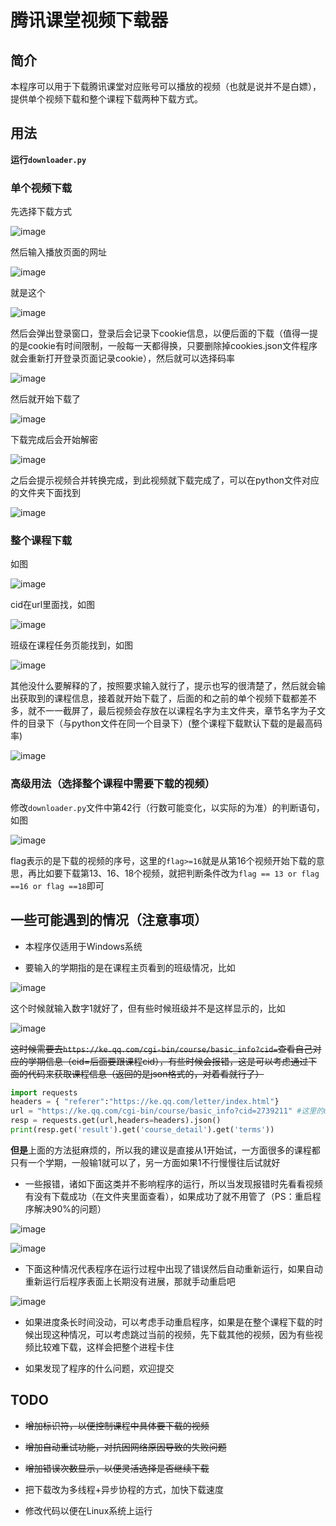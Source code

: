 # 腾讯课堂视频下载器

## 简介 

本程序可以用于下载腾讯课堂对应账号可以播放的视频（也就是说并不是白嫖），提供单个视频下载和整个课程下载两种下载方式。

## 用法

**运行`downloader.py`**

### 单个视频下载

先选择下载方式

![image](https://user-images.githubusercontent.com/87589322/154710343-803e2a84-1703-4b12-a4b8-0d26452567d4.png)

然后输入播放页面的网址

![image](https://user-images.githubusercontent.com/87589322/154710393-2dd7090e-10a8-4072-b70d-cefb47b06a07.png)

就是这个

![image](https://user-images.githubusercontent.com/87589322/154711505-06336fd1-7708-41f6-a778-5bc6b14b4a7e.png)

然后会弹出登录窗口，登录后会记录下cookie信息，以便后面的下载（值得一提的是cookie有时间限制，一般每一天都得换，只要删除掉cookies.json文件程序就会重新打开登录页面记录cookie），然后就可以选择码率

![image](https://user-images.githubusercontent.com/87589322/154711687-aeaf609e-da78-4c6b-a88b-e408acc86d4a.png)

然后就开始下载了

![image](https://user-images.githubusercontent.com/87589322/154711640-19e3e032-274b-4851-a952-897051358471.png)

下载完成后会开始解密

![image](https://user-images.githubusercontent.com/87589322/154711758-9de5c32b-b3f7-4c5d-b45e-b50fb8a98c1c.png)

之后会提示视频合并转换完成，到此视频就下载完成了，可以在python文件对应的文件夹下面找到

![image](https://user-images.githubusercontent.com/87589322/154711768-804c7235-8ebb-4ed5-9e20-fb6a3d838c14.png)

### 整个课程下载

如图

![image](https://user-images.githubusercontent.com/87589322/154711798-900eb872-0a0e-4c51-949a-a1c4e85b4f20.png)

cid在url里面找，如图

![image](https://user-images.githubusercontent.com/87589322/154711818-a523eeb4-042a-471a-9b80-537c93d02bbc.png)

班级在课程任务页能找到，如图

![image](https://user-images.githubusercontent.com/87589322/154711850-e18f85f8-c400-47c5-baf9-78f6e17a47d6.png)

其他没什么要解释的了，按照要求输入就行了，提示也写的很清楚了，然后就会输出获取到的课程信息，接着就开始下载了，后面的和之前的单个视频下载都差不多，就不一一截屏了，最后视频会存放在以课程名字为主文件夹，章节名字为子文件的目录下（与python文件在同一个目录下）(整个课程下载默认下载的是最高码率)

![image](https://user-images.githubusercontent.com/87589322/154711884-611a578d-5b50-4543-836b-4297ab10ab13.png)

### 高级用法（选择整个课程中需要下载的视频）

修改`downloader.py`文件中第42行（行数可能变化，以实际的为准）的判断语句，如图

![image](https://user-images.githubusercontent.com/87589322/154711935-6121e4cb-d2c1-4735-895a-329e373bde93.png)

flag表示的是下载的视频的序号，这里的`flag>=16`就是从第16个视频开始下载的意思，再比如要下载第13、16、18个视频，就把判断条件改为`flag == 13 or flag ==16 or flag ==18`即可

## 一些可能遇到的情况（注意事项）

+ 本程序仅适用于Windows系统

+ 要输入的学期指的是在课程主页看到的班级情况，比如

![image](https://user-images.githubusercontent.com/87589322/154711949-0c19bf11-ab39-4349-8466-58cfe37059cb.png)

  这个时候就输入数字1就好了，但有些时候班级并不是这样显示的，比如

![image](https://user-images.githubusercontent.com/87589322/154711986-35ad5a85-6756-428d-806f-4319c1a525f1.png)

  ~~这时候需要去`https://ke.qq.com/cgi-bin/course/basic_info?cid=`查看自己对应的学期信息（cid=后面要跟课程cid），有些时候会报错，这是可以考虑通过下面的代码来获取课程信息（返回的是json格式的，对着看就行了）~~

  ```python
  import requests
  headers = { "referer":"https://ke.qq.com/letter/index.html"}
  url = "https://ke.qq.com/cgi-bin/course/basic_info?cid=2739211" #这里的url只是例子
  resp = requests.get(url,headers=headers).json()
  print(resp.get('result').get('course_detail').get('terms'))
  ```

  **但是**上面的方法挺麻烦的，所以我的建议是直接从1开始试，一方面很多的课程都只有一个学期，一般输1就可以了，另一方面如果1不行慢慢往后试就好

+ 一些报错，诸如下面这类并不影响程序的运行，所以当发现报错时先看看视频有没有下载成功（在文件夹里面查看），如果成功了就不用管了（PS：重启程序解决90%的问题）

![image](https://user-images.githubusercontent.com/87589322/154712066-80dabf6b-e39c-437f-a936-cd5981b0f502.png)

![image](https://user-images.githubusercontent.com/87589322/154712080-6078ea9a-ba15-4133-a800-2fb9376c5376.png)

+ 下面这种情况代表程序在运行过程中出现了错误然后自动重新运行，如果自动重新运行后程序表面上长期没有进展，那就手动重启吧

![image](https://user-images.githubusercontent.com/87589322/154712137-dfcca76a-8b48-4e5c-89e8-853a0d82d940.png)

+ 如果进度条长时间没动，可以考虑手动重启程序，如果是在整个课程下载的时候出现这种情况，可以考虑跳过当前的视频，先下载其他的视频，因为有些视频比较难下载，这样会把整个进程卡住

+ 如果发现了程序的什么问题，欢迎提交

## TODO

+ ~~增加标识符，以便控制课程中具体要下载的视频~~
+ ~~增加自动重试功能，对抗因网络原因导致的失败问题~~
+ ~~增加错误次数显示，以便灵活选择是否继续下载~~

+ 把下载改为多线程+异步协程的方式，加快下载速度
+ 修改代码以便在Linux系统上运行
